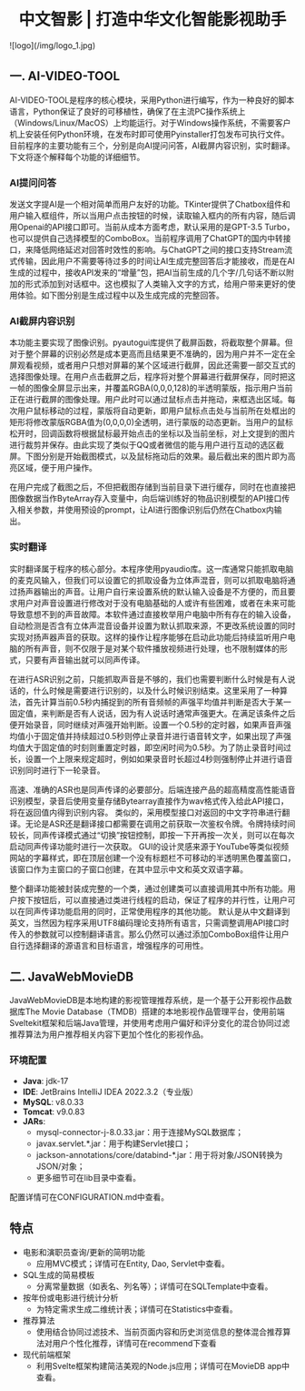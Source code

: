 <h1 align="center">中文智影 | 打造中华文化智能影视助手</h1>
![logo](/img/logo_1.jpg)

## 一. AI-VIDEO-TOOL

AI-VIDEO-TOOL是程序的核心模块，采用Python进行编写，作为一种良好的脚本语言，Python保证了良好的可移植性，确保了在主流PC操作系统上（Windows/Linux/MacOS）上均能运行。对于Windows操作系统，不需要客户机上安装任何Python环境，在发布时即可使用Pyinstaller打包发布可执行文件。目前程序的主要功能有三个，分别是向AI提问问答，AI截屏内容识别，实时翻译。下文将逐个解释每个功能的详细细节。

### **AI提问问答**

发送文字提AI是一个相对简单而用户友好的功能。TKinter提供了Chatbox组件和用户输入框组件，所以当用户点击按钮的时候，读取输入框内的所有内容，随后调用Openai的API接口即可。当前从成本方面考虑，默认采用的是GPT-3.5 Turbo，也可以提供自己选择模型的ComboBox。当前程序调用了ChatGPT的国内中转接口，来降低网络延迟对回答时效性的影响。与ChatGPT之间的接口支持Stream流式传输，因此用户不需要等待过多的时间让AI生成完整回答后才能接收，而是在AI生成的过程中，接收API发来的“增量”包，把AI当前生成的几个字/几句话不断以附加的形式添加到对话框中。这也模拟了人类输入文字的方式，给用户带来更好的使用体验。如下图分别是生成过程中以及生成完成的完整回答。

### AI截屏内容识别

本功能主要实现了图像识别。pyautogui库提供了截屏函数，将截取整个屏幕。但对于整个屏幕的识别必然是成本更高而且结果更不准确的，因为用户并不一定在全屏观看视频，或者用户只想对屏幕的某个区域进行截屏，因此还需要一部交互式的选择图像处理。在用户点击截屏之后，程序将对整个屏幕进行截屏保存，同时把这一帧的图像全屏显示出来，并覆盖RGBA(0,0,0,128)的半透明蒙版，指示用户当前正在进行截屏的图像处理。用户此时可以通过鼠标点击并拖动，来框选出区域。每次用户鼠标移动的过程，蒙版将自动更新，即用户鼠标点击处与当前所在处框出的矩形将修改蒙版RGBA值为(0,0,0,0)全透明，进行蒙版的动态更新。当用户的鼠标松开时，回调函数将根据鼠标最开始点击的坐标以及当前坐标，对上文提到的图片进行裁剪并保存。由此实现了类似于QQ或者微信的能与用户进行互动的选区截屏。下图分别是开始截图模式，以及鼠标拖动后的效果。最后截出来的图片即为高亮区域，便于用户操作。

在用户完成了截图之后，不但把截图存储到当前目录下进行缓存，同时在也直接把图像数据当作ByteArray存入变量中，向后端训练好的物品识别模型的API接口传入相关参数，并使用预设的prompt，让AI进行图像识别后仍然在Chatbox内输出。

### 实时翻译

实时翻译属于程序的核心部分。本程序使用pyaudio库。这一库通常只能抓取电脑的麦克风输入，但我们可以设置它的抓取设备为立体声混音，则可以抓取电脑将通过扬声器输出的声音。让用户自行来设置系统的默认输入设备是不方便的，而且要求用户对声音设置进行修改对于没有电脑基础的人或许有些困难，或者在未来可能导致意想不到的声音故障。本软件通过直接枚举用户电脑中所有存在的输入设备，自动检测是否含有立体声混音设备并设置为默认抓取来源，不更改系统设置的同时实现对扬声器声音的获取。这样的操作让程序能够在启动此功能后持续监听用户电脑的所有声音，则不仅限于是对某个软件播放视频进行处理，也不限制媒体的形式，只要有声音输出就可以同声传译。

在进行ASR识别之前，只能抓取声音是不够的，我们也需要判断什么时候是有人说话的，什么时候是需要进行识别的，以及什么时候识别结束。这里采用了一种算法，首先计算当前0.5秒内捕捉到的所有音频帧的声强平均值并判断是否大于某一固定值，来判断是否有人说话，因为有人说话时通常声强更大。在满足该条件之后便开始录音，同时继续对声强开始判断。设置一个0.5秒的定时器，如果声音声强均值小于固定值并持续超过0.5秒则停止录音并进行语音转文字，如果出现了声强均值大于固定值的时刻则重置定时器，即空闲时间为0.5秒。为了防止录音时间过长，设置一个上限来规定超时，例如如果录音时长超过4秒则强制停止并进行语音识别同时进行下一轮录音。

高速、准确的ASR也是同声传译的必要部分。后端连接产品的超高精度高性能语音识别模型，录音后使用变量存储Bytearray直接作为wav格式传入给此API接口，将在返回值内得到识别内容。 类似的，采用模型接口对返回的中文字符串进行翻译。无论是ASR还是翻译接口都需要在调用之前获取一次鉴权令牌。令牌持续时间较长，同声传译模式通过“切换”按钮控制，即按一下开再按一次关，则可以在每次启动同声传译功能时进行一次获取。 GUI的设计灵感来源于YouTube等类似视频网站的字幕样式，即在顶层创建一个没有标题栏不可移动的半透明黑色覆盖窗口，该窗口作为主窗口的子窗口创建，在其中显示中文和英文双语字幕。

整个翻译功能被封装成完整的一个类，通过创建类可以直接调用其中所有功能。用户按下按钮后，可以直接通过类进行线程的启动，保证了程序的并行性，让用户可以在同声传译功能启用的同时，正常使用程序的其他功能。 默认是从中文翻译到英文，当然因为程序采用UTF8编码理论支持所有语言，只需调整调用API接口时传入的参数就可以控制翻译语言。那么仍然可以通过添加ComboBox组件让用户自行选择翻译的源语言和目标语言，增强程序的可用性。

## 二. JavaWebMovieDB

JavaWebMovieDB是本地构建的影视管理推荐系统，是一个基于公开影视作品数据库The Movie Database（TMDB）搭建的本地影视作品管理平台，使用前端Sveltekit框架和后端Java管理，并使用考虑用户偏好和评分变化的混合协同过滤推荐算法为用户推荐相关内容下更加个性化的影视作品。

### 环境配置

- **Java**: jdk-17
- **IDE**: JetBrains IntelliJ IDEA 2022.3.2（专业版）
- **MySQL**: v8.0.33
- **Tomcat**: v9.0.83
- **JARs**:
  - mysql-connector-j-8.0.33.jar：用于连接MySQL数据库；
  - javax.servlet.*.jar：用于构建Servlet接口；
  - jackson-annotations/core/databind-*.jar：用于将对象/JSON转换为JSON/对象；
  - 更多细节可在lib目录中查看。

配置详情可在CONFIGURATION.md中查看。

## 特点

- 电影和演职员查询/更新的简明功能
  - 应用MVC模式；详情可在Entity, Dao, Servlet中查看。
- SQL生成的简易模板
  - 分离常量数据（如表名、列名等）；详情可在SQLTemplate中查看。
- 按年份或电影进行统计分析
  - 为特定需求生成二维统计表；详情可在Statistics中查看。
- 推荐算法
  - 使用结合协同过滤技术、当前页面内容和历史浏览信息的整体混合推荐算法对用户个性化推荐，详情可在recommend下查看
- 现代前端框架
  - 利用Svelte框架构建简洁美观的Node.js应用；详情可在MovieDB app中查看。
